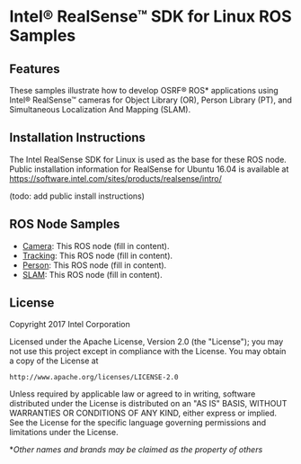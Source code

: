 # Intel® RealSense™ SDK for Linux ROS Samples

## Features
These samples illustrate how to develop OSRF&reg; ROS* applications using Intel® RealSense™ cameras for Object Library (OR), Person Library (PT), and Simultaneous Localization And Mapping (SLAM).

## Installation Instructions

The Intel RealSense SDK for Linux is used as the base for these ROS node.  Public installation information for RealSense for Ubuntu 16.04 is available at https://software.intel.com/sites/products/realsense/intro/

(todo: add public install instructions)

## ROS Node Samples
- [Camera](realsense_ros_camera/README.md): This ROS node (fill in content).
- [Tracking](realsense_ros_object/README.md): This ROS node (fill in content).
- [Person](realsense_ros_person/README.md): This ROS node (fill in content).
- [SLAM](realsense_ros_slam/README.md): This ROS node (fill in content).

## License
Copyright 2017 Intel Corporation

Licensed under the Apache License, Version 2.0 (the "License");
you may not use this project except in compliance with the License.
You may obtain a copy of the License at

    http://www.apache.org/licenses/LICENSE-2.0

Unless required by applicable law or agreed to in writing, software
distributed under the License is distributed on an "AS IS" BASIS,
WITHOUT WARRANTIES OR CONDITIONS OF ANY KIND, either express or implied.
See the License for the specific language governing permissions and
limitations under the License.

**Other names and brands may be claimed as the property of others*
